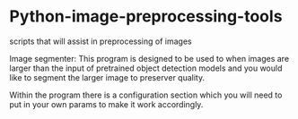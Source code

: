 # Python-image-preprocessing-tools
scripts that will assist in preprocessing of images


Image segmenter:
This program is designed to be used to when images are larger than the input of pretrained object detection models and you would like to segment the larger image to preserver quality.

Within the program there is a configuration section which you will need to put in your own params to make it work accordingly.
